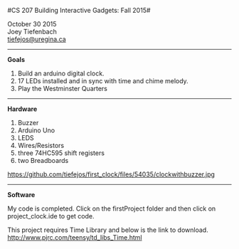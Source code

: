


#CS 207 Building Interactive Gadgets: Fall 2015#

October 30 2015 <br>
Joey Tiefenbach <br>
tiefejos@uregina.ca 


------------


**Goals**<br>
1. Build an arduino digital clock. <br>
2. 17 LEDs installed and in sync with time and chime melody. <br>
3. Play the Westminster Quarters <br>


-------------------



**Hardware**<br>
1. Buzzer<br>
2. Arduino Uno<br>
3. LEDS<br>
4. Wires/Resistors<br>
5. three 74HC595 shift registers<br>
6. two Breadboards

https://github.com/tiefejos/first_clock/files/54035/clockwithbuzzer.jpg

--------------------------
**Software**<br>

My code is completed. Click on the firstProject folder and then click on project_clock.ide to get code.

This project requires Time Library and below is the link to download. <br>
http://www.pjrc.com/teensy/td_libs_Time.html






